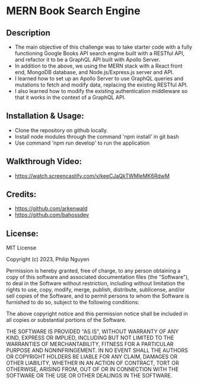 # MERN Book Search Engine

## Description
- The main objective of this challenge was to  take starter code with a fully functioning Google Books API search engine built with a RESTful API, and refactor it to be a GraphQL API built with Apollo Server.
- In addition to the above, we using the MERN stack with a React front end, MongoDB database, and Node.js/Express.js server and API.
- I learned how to set up an Apollo Server to use GraphQL queries and mutations to fetch and modify data, replacing the existing RESTful API.
- I also learned how to modify the existing authentication middleware so that it works in the context of a GraphQL API.

## Installation & Usage:
- Clone the repository on github locally.
- Install node modules through the command 'npm install' in git bash
- Use command 'npm run develop' to run the application

## Walkthrough Video:
- https://watch.screencastify.com/v/keeCJaQkTWMleMK6RdwM

## Credits:
- https://github.com/arkenwald
- https://github.com/bahossdev

## License:
MIT License

Copyright (c) 2023, Philip Nguyen

Permission is hereby granted, free of charge, to any person obtaining a copy
of this software and associated documentation files (the "Software"), to deal
in the Software without restriction, including without limitation the rights
to use, copy, modify, merge, publish, distribute, sublicense, and/or sell
copies of the Software, and to permit persons to whom the Software is
furnished to do so, subject to the following conditions:

The above copyright notice and this permission notice shall be included in all
copies or substantial portions of the Software.

THE SOFTWARE IS PROVIDED "AS IS", WITHOUT WARRANTY OF ANY KIND, EXPRESS OR
IMPLIED, INCLUDING BUT NOT LIMITED TO THE WARRANTIES OF MERCHANTABILITY,
FITNESS FOR A PARTICULAR PURPOSE AND NONINFRINGEMENT. IN NO EVENT SHALL THE
AUTHORS OR COPYRIGHT HOLDERS BE LIABLE FOR ANY CLAIM, DAMAGES OR OTHER
LIABILITY, WHETHER IN AN ACTION OF CONTRACT, TORT OR OTHERWISE, ARISING FROM,
OUT OF OR IN CONNECTION WITH THE SOFTWARE OR THE USE OR OTHER DEALINGS IN THE
SOFTWARE.
